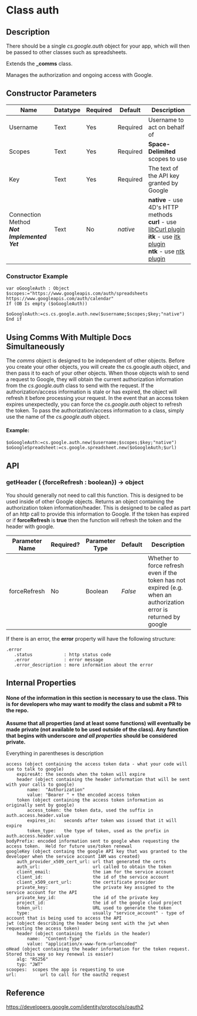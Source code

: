 # Class auth



## Description
There should be a single *cs.google.auth* object for your app, which will then be passed to other classes such as spreadsheets.

Extends the **_comms** class.

Manages the authorization and ongoing access with Google.



## Constructor Parameters


|Name|Datatype|Required|Default|Description|
|--|--|--|--|--|
|Username|Text|Yes|Required|Username to act on behalf of|
|Scopes|Text|Yes|Required|**Space-Delimited** scopes to use|
|Key|Text|Yes|Required|The text of the API key granted by Google|
|Connection Method<br/>***Not Implemented Yet***|Text|No|*native*|**native** - use 4D's HTTP methods<br/>**curl** - use [libCurl plugin](https://github.com/miyako/4d-plugin-curl-v2)<br/>**itk** - use [itk plugin](https://www.e-node.net/en/P5/Internet-ToolKit.html)<br/>**ntk** - use [ntk plugin](https://www.pluggers.nl/product/ntk-plugin/)|



### Constructor Example

```4d
var oGoogleAuth : Object
$scopes:="https://www.googleapis.com/auth/spreadsheets https://www.googleapis.com/auth/calendar"
If (OB Is empty ($oGoogleAuth))
	$oGoogleAuth:=cs.cs.google.auth.new($username;$scopes;$key;"native")
End if
```



## Using Comms With Multiple Docs Simultaneously

The *comms* object is designed to be independent of other objects.  Before you create your other objects, you will create the cs.google.auth object, and then pass it to each of your other objects.
When those objects wish to send a request to Google, they will obtain the current authorization information from the *cs.google.auth* class to send with the request.  If the authorization/access information is stale or has expired, the object will refresh it before processing your request.
In the event that an access token expires unexpectedly, you can force the *cs.google.auth* object to refresh the token.
To pass the authorization/access information to a class, simply use the name of the *cs.google.auth* object.

#### Example: ####
```4d
$oGoogleAuth:=cs.google.auth.new($username;$scopes;$key;"native")
$oGoogleSpreadsheet:=cs.google.spreadsheet.new($oGoogleAuth;$url)
```



## API

### getHeader  ( {forceRefresh : boolean}) -> object
You should generally not need to call this function.  This is designed to be used inside of other Google objects.  Returns an object containing the authorization token information/header.  This is designed to be called as part of an *http* call to provide this information to Google.  If the token has expired or if **forceRefresh** is **true** then the function will refresh the token and the header with google.

|Parameter Name|Required?|Parameter Type|Default|Description|
|--|--|--|--|--|
|forceRefresh|No|Boolean|*False*|Whether to force refresh even if the token has not expired (e.g. when an authorization error is returned by google|

If there is an error, the **error** property will have the following structure:

```
.error
   .status            : http status code
   .error             : error message
   .error_description : more information about the error
```





## Internal Properties

#### None of the information in this section is necessary to use the class.  This is for developers who may want to modify the class and submit a PR to the repo.
**Assume that all properties (and at least some functions) will eventually be made private (not available to be used outside of the class).  Any function that begins with underscore**  ***and all properties***  **should be considered private.**

Everything in parentheses is description
```raw
access (object containing the access token data - what your code will use to talk to google)
	expiresAt: the seconds when the token will expire
	header (object containing the header information that will be sent with your calls to google)
		name:  "Authorization"
		value: "Bearer " + the encoded access token
	token (object containing the access token information as originally sent by google)
		access_token: the token data, used the suffix in auth.access.header.value
		expires_in:   seconds after token was issued that it will expire
		token_type:   the type of token, used as the prefix in auth.access.header.value
bodyPrefix: encoded information sent to google when requesting the access token.  Held for future use/token renewal
googleKey (object containg the google API key that was granted to the developer when the service account IAM was created)
	auth_provider_x509_cert_url: url that generated the certs
	auth_url:                    url called to obtain the token
	client_email:                the iam for the service account
	client_id:                   the id of the service account
	client_x509_cert_url:        the certificate provider
	private_key:                 the private key assigned to the service account for the API
	private_key_id:              the id of the private key
	project_id:                  the id of the google cloud project
	token_url:                   URL used to generate the token
	type:                        usually "service_account" - type of account that is being used to access the API
jwt (object describing the header being sent with the jwt when requesting the access token)
	header (object containing the fields in the header)
		name:  "Content-Type"
		value: "application/x-www-form-urlencoded"
oHead (object containing the header information for the token request.  Stored this way so key renewal is easier)
	alg: "RS256"
	typ: "JWT"
scoopes:  scopes the app is requesting to use
url:		 url to call for the oauth2 request
```

## Reference
https://developers.google.com/identity/protocols/oauth2
